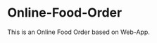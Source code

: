 # Online-Food-Order

This is an Online Food Order based on Web-App.

































































































































